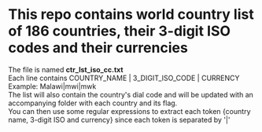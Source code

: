 # This repo contains world country list of 186 countries, their 3-digit ISO codes and their currencies
The file is named <b>ctr_lst_iso_cc.txt</b><br>
Each line contains COUNTRY_NAME | 3_DIGIT_ISO_CODE | CURRENCY<br>
Example: Malawi|mwi|mwk<br>
The list will also contain the country's dial code and will be updated with an accompanying folder with each country and its flag.<br>
You can then use some regular expressions to extract each token {country name, 3-digit ISO and currency} since each token is separated by '|'<br>
